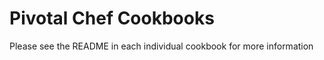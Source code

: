 Pivotal Chef Cookbooks
======================
Please see the README in each individual cookbook for more information
